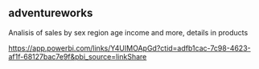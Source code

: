## adventureworks

Analisis of sales by sex region age income and more, details in products 

https://app.powerbi.com/links/Y4UIMOApGd?ctid=adfb1cac-7c98-4623-af1f-68127bac7e9f&pbi_source=linkShare
